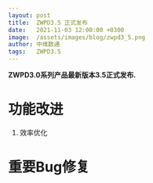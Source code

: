 ```yaml
---
layout: post
title:  ZWPD3.5 正式发布
date:   2021-11-03 12:00:00 +0300
image:  /assets/images/blog/zwpd3_5.png
author: 中维数通
tags:   ZWPD3.5
---
```


**ZWPD3.0系列产品最新版本3.5正式发布.**

# 功能改进
1. 效率优化

# 重要Bug修复

